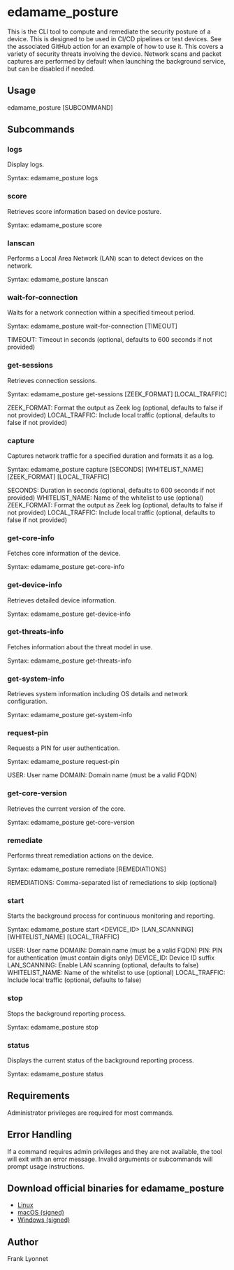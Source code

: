 # edamame_posture

This is the CLI tool to compute and remediate the security posture of a device. This is designed to be used in CI/CD pipelines or test devices.
See the associated GitHub action for an example of how to use it. This covers a variety of security threats involving the device.
Network scans and packet captures are performed by default when launching the background service, but can be disabled if needed.

## Usage

edamame_posture [SUBCOMMAND]

## Subcommands

### logs
Display logs.

Syntax: edamame_posture logs

### score
Retrieves score information based on device posture.

Syntax: edamame_posture score

### lanscan
Performs a Local Area Network (LAN) scan to detect devices on the network.

Syntax: edamame_posture lanscan

### wait-for-connection
Waits for a network connection within a specified timeout period.

Syntax: edamame_posture wait-for-connection [TIMEOUT]

TIMEOUT: Timeout in seconds (optional, defaults to 600 seconds if not provided)

### get-sessions
Retrieves connection sessions.

Syntax: edamame_posture get-sessions [ZEEK_FORMAT] [LOCAL_TRAFFIC]

ZEEK_FORMAT: Format the output as Zeek log (optional, defaults to false if not provided)
LOCAL_TRAFFIC: Include local traffic (optional, defaults to false if not provided)

### capture
Captures network traffic for a specified duration and formats it as a log.

Syntax: edamame_posture capture [SECONDS] [WHITELIST_NAME] [ZEEK_FORMAT] [LOCAL_TRAFFIC]

SECONDS: Duration in seconds (optional, defaults to 600 seconds if not provided)
WHITELIST_NAME: Name of the whitelist to use (optional)
ZEEK_FORMAT: Format the output as Zeek log (optional, defaults to false if not provided)
LOCAL_TRAFFIC: Include local traffic (optional, defaults to false if not provided)

### get-core-info
Fetches core information of the device.

Syntax: edamame_posture get-core-info

### get-device-info
Retrieves detailed device information.

Syntax: edamame_posture get-device-info

### get-threats-info
Fetches information about the threat model in use.

Syntax: edamame_posture get-threats-info

### get-system-info
Retrieves system information including OS details and network configuration.

Syntax: edamame_posture get-system-info

### request-pin
Requests a PIN for user authentication.

Syntax: edamame_posture request-pin <USER> <DOMAIN>

USER: User name
DOMAIN: Domain name (must be a valid FQDN)

### get-core-version
Retrieves the current version of the core.

Syntax: edamame_posture get-core-version

### remediate
Performs threat remediation actions on the device.

Syntax: edamame_posture remediate [REMEDIATIONS]

REMEDIATIONS: Comma-separated list of remediations to skip (optional)

### start
Starts the background process for continuous monitoring and reporting.

Syntax: edamame_posture start <USER> <DOMAIN> <PIN> <DEVICE_ID> [LAN_SCANNING] [WHITELIST_NAME] [LOCAL_TRAFFIC]

USER: User name
DOMAIN: Domain name (must be a valid FQDN)
PIN: PIN for authentication (must contain digits only)
DEVICE_ID: Device ID suffix
LAN_SCANNING: Enable LAN scanning (optional, defaults to false)
WHITELIST_NAME: Name of the whitelist to use (optional)
LOCAL_TRAFFIC: Include local traffic (optional, defaults to false)

### stop
Stops the background reporting process.

Syntax: edamame_posture stop

### status
Displays the current status of the background reporting process.

Syntax: edamame_posture status

## Requirements
Administrator privileges are required for most commands.

## Error Handling
If a command requires admin privileges and they are not available, the tool will exit with an error message.
Invalid arguments or subcommands will prompt usage instructions.

## Download official binaries for edamame_posture

* [Linux](https://edamame-posture.s3.eu-west-1.amazonaws.com/linux/latest/edamame_posture)
* [macOS (signed)](https://edamame-posture.s3.eu-west-1.amazonaws.com/macos/latest/edamame_posture)
* [Windows (signed)](https://edamame-posture.s3.eu-west-1.amazonaws.com/windows/latest/edamame_posture.exe)

## Author
Frank Lyonnet